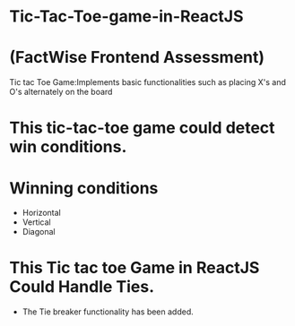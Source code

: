 # Tic-Tac-Toe-game-in-ReactJS
# (FactWise Frontend Assessment)
Tic tac Toe Game:Implements basic functionalities such as placing X's and O's alternately on the board

# This tic-tac-toe game could detect win conditions.
# Winning conditions
- Horizontal
- Vertical
- Diagonal
  
# This Tic tac toe Game in ReactJS Could Handle Ties.
- The Tie breaker functionality has been added.
